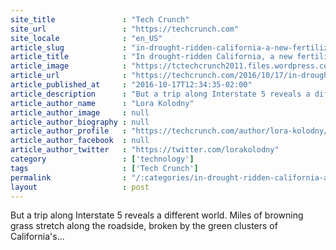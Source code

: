 ```yaml
---
site_title               : "Tech Crunch"
site_url                 : "https://techcrunch.com"
site_locale              : "en_US"
article_slug             : "in-drought-ridden-california-a-new-fertilizer-technology-from-kdc-ag-could-bring-relief"
article_title            : "In drought-ridden California, a new fertilizer technology from KDC Ag could bring relief"
article_image            : "https://tctechcrunch2011.files.wordpress.com/2016/10/8045838374_8247d01e0c_o.jpg?w=764&h=400&crop=1"
article_url              : "https://techcrunch.com/2016/10/17/in-drought-ridden-california-a-new-fertilizer-technology-from-kdc-ag-could-bring-relief/"
article_published_at     : "2016-10-17T12:34:35-02:00"
article_description      : "But a trip along Interstate 5 reveals a different world. Miles of browning grass stretch along the roadside, broken by the green clusters of California's..."
article_author_name      : "Lora Kolodny"
article_author_image     : null
article_author_biography : null
article_author_profile   : "https://techcrunch.com/author/lora-kolodny/"
article_author_facebook  : null
article_author_twitter   : "https://twitter.com/lorakolodny"
category                 : ['technology']
tags                     : ['Tech Crunch']
permalink                : "/:categories/in-drought-ridden-california-a-new-fertilizer-technology-from-kdc-ag-could-bring-relief/"
layout                   : post
---
```


But a trip along Interstate 5 reveals a different world. Miles of browning grass stretch along the roadside, broken by the green clusters of California's...
